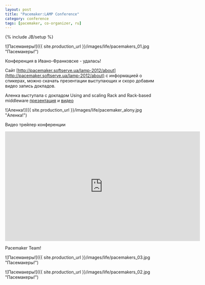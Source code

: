 ```yaml
---
layout: post
title: "Pacemaker:LAMP Conference"
category: conference
tags: [pacemaker, co-organizer, ru]
---
```

{% include JB/setup %}


![Пасемакеры!]({{ site.production_url }}/images/life/pacemakers_01.jpg "Пасемакеры!")

Конференция в Ивано-Франковске - удалась!

Сайт [http://pacemaker.softserve.ua/lamp-2012/about](http://pacemaker.softserve.ua/lamp-2012/about) с информацией о спикерах, можно скачать презентации выступающих и скоро добавим видео запись докладов.

Аленка выступала с докладом Using and scaling Rack and Rack-based middleware [презентация](http://pacemaker.softserve.ua/slides/lamp-2012/Alona_Mekhovova-Using_and_scaling_Rack_and%20Rack-based_middleware.pdf) и [видео](http://youtu.be/6hbJEeGDpZU)

<!-- more -->

![Аленка!]({{ site.production_url }}/images/life/pacemaker_alony.jpg "Аленка!")

Видео трейлер конференции

<iframe width="640" height="360" src="http://www.youtube.com/embed/AwMi43wWoXg" frameborder="0" allowfullscreen></iframe>

Pacemaker Team!

![Пасемакеры!]({{ site.production_url }}/images/life/pacemakers_03.jpg "Пасемакеры!")

![Пасемакеры!]({{ site.production_url }}/images/life/pacemakers_02.jpg "Пасемакеры!")

